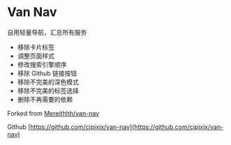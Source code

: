 # Van Nav

自用轻量导航，汇总所有服务

- 移除卡片标签
- 调整页面样式
- 修改搜索引擎顺序
- 移除 Github 链接按钮
- 移除不完美的深色模式
- 移除不完美的标签选择
- 删除不再需要的依赖

Forked from [Mereithhh/van-nav⁠](https://github.com/Mereithhh/van-nav)

Github [https://github.com/cjpjxjx/van-nav⁠](https://github.com/cjpjxjx/van-nav)

